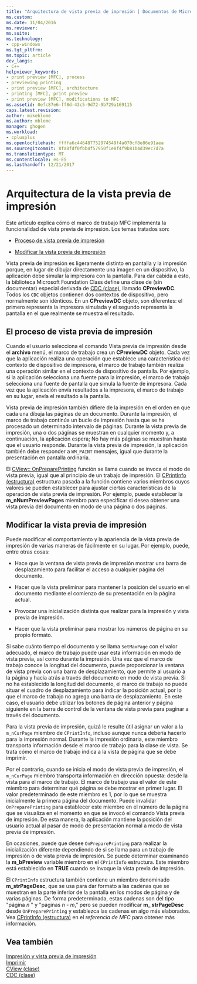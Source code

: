 ```yaml
---
title: "Arquitectura de vista previa de impresión | Documentos de Microsoft"
ms.custom: 
ms.date: 11/04/2016
ms.reviewer: 
ms.suite: 
ms.technology:
- cpp-windows
ms.tgt_pltfrm: 
ms.topic: article
dev_langs:
- C++
helpviewer_keywords:
- print preview [MFC], process
- previewing printing
- print preview [MFC], architecture
- printing [MFC], print preview
- print preview [MFC], modifications to MFC
ms.assetid: 0efc87e6-ff8d-43c5-9d72-9b729a169115
caps.latest.revision: 
author: mikeblome
ms.author: mblome
manager: ghogen
ms.workload:
- cplusplus
ms.openlocfilehash: ffffa6c446487752974549f4a070cf8e86e91aea
ms.sourcegitcommit: 8fa8fdf0fbb4f57950f1e8f4f9b81b4d39ec7d7a
ms.translationtype: MT
ms.contentlocale: es-ES
ms.lasthandoff: 12/21/2017
---
```

# <a name="print-preview-architecture"></a>Arquitectura de la vista previa de impresión
Este artículo explica cómo el marco de trabajo MFC implementa la funcionalidad de vista previa de impresión. Los temas tratados son:  
  
-   [Proceso de vista previa de impresión](#_core_the_print_preview_process)  
  
-   [Modificar la vista previa de impresión](#_core_modifying_print_preview)  
  
 Vista previa de impresión es ligeramente distinto en pantalla y la impresión porque, en lugar de dibujar directamente una imagen en un dispositivo, la aplicación debe simular la impresora con la pantalla. Para dar cabida a esto, la biblioteca Microsoft Foundation Class define una clase de (sin documentar) especial derivada de [CDC (clase)](../mfc/reference/cdc-class.md), llamado **CPreviewDC**. Todos los `CDC` objetos contienen dos contextos de dispositivo, pero normalmente son idénticos. En un **CPreviewDC** objeto, son diferentes: el primero representa la impresora simulada y el segundo representa la pantalla en el que realmente se muestra el resultado.  
  
##  <a name="_core_the_print_preview_process"></a>El proceso de vista previa de impresión  
 Cuando el usuario selecciona el comando Vista previa de impresión desde el **archivo** menú, el marco de trabajo crea un **CPreviewDC** objeto. Cada vez que la aplicación realiza una operación que establece una característica del contexto de dispositivo de impresora, el marco de trabajo también realiza una operación similar en el contexto de dispositivo de pantalla. Por ejemplo, si la aplicación selecciona una fuente para la impresión, el marco de trabajo selecciona una fuente de pantalla que simula la fuente de impresora. Cada vez que la aplicación envía resultados a la impresora, el marco de trabajo en su lugar, envía el resultado a la pantalla.  
  
 Vista previa de impresión también difiere de la impresión en el orden en que cada una dibuja las páginas de un documento. Durante la impresión, el marco de trabajo continúa un bucle de impresión hasta que se ha procesado un determinado intervalo de páginas. Durante la vista previa de impresión, una o dos páginas se muestran en cualquier momento y, a continuación, la aplicación espera; No hay más páginas se muestran hasta que el usuario responde. Durante la vista previa de impresión, la aplicación también debe responder a `WM_PAINT` mensajes, igual que durante la presentación en pantalla ordinaria.  
  
 El [CView:: OnPreparePrinting](../mfc/reference/cview-class.md#onprepareprinting) función se llama cuando se invoca el modo de vista previa, igual que al principio de un trabajo de impresión. El [CPrintInfo (estructura)](../mfc/reference/cprintinfo-structure.md) estructura pasada a la función contiene varios miembros cuyos valores se pueden establecer para ajustar ciertas características de la operación de vista previa de impresión. Por ejemplo, puede establecer la **m_nNumPreviewPages** miembro para especificar si desea obtener una vista previa del documento en modo de una página o dos páginas.  
  
##  <a name="_core_modifying_print_preview"></a>Modificar la vista previa de impresión  
 Puede modificar el comportamiento y la apariencia de la vista previa de impresión de varias maneras de fácilmente en su lugar. Por ejemplo, puede, entre otras cosas:  
  
-   Hace que la ventana de vista previa de impresión mostrar una barra de desplazamiento para facilitar el acceso a cualquier página del documento.  
  
-   Hacer que la vista preliminar para mantener la posición del usuario en el documento mediante el comienzo de su presentación en la página actual.  
  
-   Provocar una inicialización distinta que realizar para la impresión y vista previa de impresión.  
  
-   Hacer que la vista preliminar para mostrar los números de página en su propio formato.  
  
 Si sabe cuánto tiempo el documento y se llama `SetMaxPage` con el valor adecuado, el marco de trabajo puede usar esta información en modo de vista previa, así como durante la impresión. Una vez que el marco de trabajo conoce la longitud del documento, puede proporcionar la ventana de vista previa con una barra de desplazamiento, que permite al usuario a la página y hacia atrás a través del documento en modo de vista previa. Si no ha establecido la longitud del documento, el marco de trabajo no puede situar el cuadro de desplazamiento para indicar la posición actual, por lo que el marco de trabajo no agrega una barra de desplazamiento. En este caso, el usuario debe utilizar los botones de página anterior y página siguiente en la barra de control de la ventana de vista previa para paginar a través del documento.  
  
 Para la vista previa de impresión, quizá le resulte útil asignar un valor a la `m_nCurPage` miembro de `CPrintInfo`, incluso aunque nunca debería hacerlo para la impresión normal. Durante la impresión ordinaria, este miembro transporta información desde el marco de trabajo para la clase de vista. Se trata cómo el marco de trabajo indica a la vista de página que se debe imprimir.  
  
 Por el contrario, cuando se inicia el modo de vista previa de impresión, el `m_nCurPage` miembro transporta información en dirección opuesta: desde la vista para el marco de trabajo. El marco de trabajo usa el valor de este miembro para determinar qué página se debe mostrar en primer lugar. El valor predeterminado de este miembro es 1, por lo que se muestra inicialmente la primera página del documento. Puede invalidar `OnPreparePrinting` para establecer este miembro en el número de la página que se visualiza en el momento en que se invocó el comando Vista previa de impresión. De esta manera, la aplicación mantiene la posición del usuario actual al pasar de modo de presentación normal a modo de vista previa de impresión.  
  
 En ocasiones, puede que desee `OnPreparePrinting` para realizar la inicialización diferente dependiendo de si se llama para un trabajo de impresión o de vista previa de impresión. Se puede determinar examinando la **m_bPreview** variable miembro en el `CPrintInfo` estructura. Este miembro está establecido en **TRUE** cuando se invoque la vista previa de impresión.  
  
 El `CPrintInfo` estructura también contiene un miembro denominado **m_strPageDesc**, que se usa para dar formato a las cadenas que se muestran en la parte inferior de la pantalla en los modos de página y de varias páginas. De forma predeterminada, estas cadenas son del tipo "página  *n* " y "páginas  *n*   -  *m*," pero se pueden modificar **m_ strPageDesc** desde `OnPreparePrinting` y establezca las cadenas en algo más elaborados. Vea [CPrintInfo (estructura)](../mfc/reference/cprintinfo-structure.md) en el *referencia de MFC* para obtener más información.  
  
## <a name="see-also"></a>Vea también  
 [Impresión y vista previa de impresión](../mfc/printing-and-print-preview.md)   
 [Imprimir](../mfc/printing.md)   
 [CView (clase)](../mfc/reference/cview-class.md)   
 [CDC (clase)](../mfc/reference/cdc-class.md)
